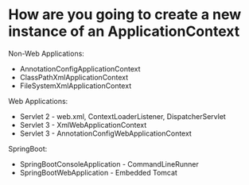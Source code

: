# How are you going to create a new instance of an ApplicationContext

Non-Web Applications:
- AnnotationConfigApplicationContext
- ClassPathXmlApplicationContext
- FileSystemXmlApplicationContext

Web Applications:
- Servlet 2 - web.xml, ContextLoaderListener, DispatcherServlet
- Servlet 3 - XmlWebApplicationContext
- Servlet 3 - AnnotationConfigWebApplicationContext

SpringBoot:
- SpringBootConsoleApplication - CommandLineRunner
- SpringBootWebApplication - Embedded Tomcat